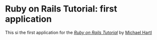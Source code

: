 # Ruby on Rails Tutorial: first application

This si the first application for the [*Ruby on Rails Tutorial*](http://railstutorial.org/) by [Michael Hartl](http://michaelhartl.com/)